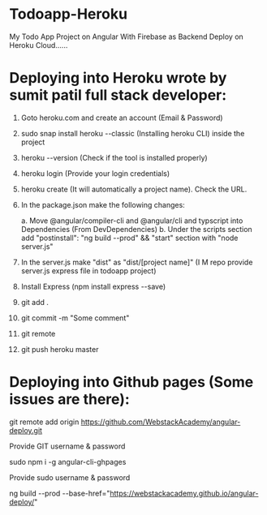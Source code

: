 # Todoapp-Heroku
My Todo App Project on Angular With Firebase as Backend Deploy on Heroku Cloud......    

Deploying into Heroku wrote by sumit patil full stack developer:
======================

1. Goto heroku.com and create an account (Email & Password)

2. sudo snap install heroku --classic (Installing heroku CLI) inside the project

3. heroku --version (Check if the tool is installed properly)

4. heroku login (Provide your login credentials)

5. heroku create (It will automatically a project name). Check the URL. 

6. In the package.json make the following changes:

    a. Move @angular/compiler-cli and @angular/cli and typscript into Dependencies (From DevDependencies)
    b. Under the scripts section add "postinstall": "ng build --prod" && 
    "start" section with "node server.js"

7. In the server.js make "dist" as "dist/[project name]" (I M repo provide server.js express file in todoapp project)

8. Install Express (npm install express --save)

9. git add . 

10. git commit -m "Some comment"

11. git remote 

12. git push heroku master


Deploying into Github pages (Some issues are there):
=====================================================

git remote add origin https://github.com/WebstackAcademy/angular-deploy.git

Provide GIT username & password 

sudo npm i -g angular-cli-ghpages 

Provide sudo username & password 

ng build --prod --base-href="https://webstackacademy.github.io/angular-deploy/"
